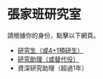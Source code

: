 # 張家班研究室

請根據你的身份，點擊以下網頁。
- [研究生（或4+1預研生）](Graduate.md)
- [研究助理（或替代役）](Assistant.md)
- 資深研究助理（超過1年）

